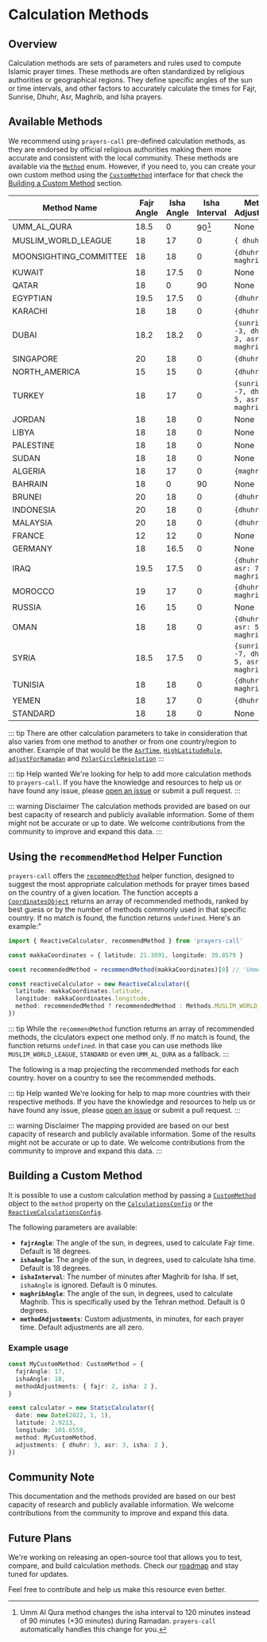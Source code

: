 <script setup>
import MethodsMap from '../components/MethodsMap.vue'
</script>

# Calculation Methods

## Overview

Calculation methods are sets of parameters and rules used to compute Islamic prayer times. These methods are often standardized by religious authorities or geographical regions. They define specific angles of the sun or time intervals, and other factors to accurately calculate the times for Fajr, Sunrise, Dhuhr, Asr, Maghrib, and Isha prayers.

## Available Methods

We recommend using `prayers-call` pre-defined calculation methods, as they are endorsed by official religious authorities making them more accurate and consistent with the local community. These methods are available via the [`Method`](../api.md#method) enum. However, if you need to, you can create your own custom method using the [`CustomMethod`](../api.md#custommethod) interface for that check the [Building a Custom Method](#building-a-custom-method) section.

| Method Name            | Fajr Angle | Isha Angle | Isha Interval | Method Adjustments                            |
| ---------------------- | ---------- | ---------- | ------------- | --------------------------------------------- |
| UMM_AL_QURA            | 18.5       | 0          | 90[^1]        | None                                          |
| MUSLIM_WORLD_LEAGUE    | 18         | 17         | 0             | `{ dhuhr: 1 }`                                |
| MOONSIGHTING_COMMITTEE | 18         | 18         | 0             | `{dhuhr: 5, maghrib: 3}`                      |
| KUWAIT                 | 18         | 17.5       | 0             | None                                          |
| QATAR                  | 18         | 0          | 90            | None                                          |
| EGYPTIAN               | 19.5       | 17.5       | 0             | `{dhuhr: 1}`                                  |
| KARACHI                | 18         | 18         | 0             | `{dhuhr: 1}`                                  |
| DUBAI                  | 18.2       | 18.2       | 0             | `{sunrise: -3, dhuhr: 3, asr: 3, maghrib: 3}` |
| SINGAPORE              | 20         | 18         | 0             | `{dhuhr: 1}`                                  |
| NORTH_AMERICA          | 15         | 15         | 0             | `{dhuhr: 1}`                                  |
| TURKEY                 | 18         | 17         | 0             | `{sunrise: -7, dhuhr: 5, asr: 4, maghrib: 7}` |
| JORDAN                 | 18         | 18         | 0             | None                                          |
| LIBYA                  | 18         | 18         | 0             | None                                          |
| PALESTINE              | 18         | 18         | 0             | None                                          |
| SUDAN                  | 18         | 18         | 0             | None                                          |
| ALGERIA                | 18         | 17         | 0             | `{maghrib: 3}`                                |
| BAHRAIN                | 18         | 0          | 90            | None                                          |
| BRUNEI                 | 20         | 18         | 0             | `{dhuhr: 1}`                                  |
| INDONESIA              | 20         | 18         | 0             | `{dhuhr: 1}`                                  |
| MALAYSIA               | 20         | 18         | 0             | `{dhuhr: 1}`                                  |
| FRANCE                 | 12         | 12         | 0             | None                                          |
| GERMANY                | 18         | 16.5       | 0             | None                                          |
| IRAQ                   | 19.5       | 17.5       | 0             | `{dhuhr: 7, asr: 7, maghrib: 4}`              |
| MOROCCO                | 19         | 17         | 0             | `{dhuhr: 5, maghrib: 2}`                      |
| RUSSIA                 | 16         | 15         | 0             | None                                          |
| OMAN                   | 18         | 18         | 0             | `{dhuhr: 5, asr: 5, maghrib: 5}`              |
| SYRIA                  | 18.5       | 17.5       | 0             | `{sunrise: -7, dhuhr: 5, asr: 3, maghrib: 7}` |
| TUNISIA                | 18         | 18         | 0             | `{dhuhr: 7, maghrib: 2}`                      |
| YEMEN                  | 18         | 17         | 0             | `{dhuhr: 2}`                                  |
| STANDARD               | 18         | 18         | 0             | None                                          |

[^1]: Umm Al Qura method changes the isha interval to 120 minutes instead of 90 minutes (+30 minutes) during Ramadan. `prayers-call` automatically handles this change for you.

::: tip
There are other calculation parameters to take in consideration that also varies from one method to another or from one country/region to another. Example of that would be the [`AsrTime`](./config.md#asrtime), [`HighLatitudeRule`](./config.md#highlatituderule), [`adjustForRamadan`](./config.md#adjustforramadan) and [`PolarCircleResolution`](./config.md#polarcircleresolution)
:::

::: tip Help wanted
We're looking for help to add more calculation methods to `prayers-call`. If you have the knowledge and resources to help us or have found any issue, please [open an issue](https://github.com/whiterocktech/prayers-call/issues/new/choose) or submit a pull request.
:::

::: warning Disclaimer
The calculation methods provided are based on our best capacity of research and publicly available information. Some of them might not be accurate or up to date. We welcome contributions from the community to improve and expand this data.
:::

## Using the `recommendMethod` Helper Function

`prayers-call` offers the [`recommendMethod`](../api.md#functions) helper function, designed to suggest the most appropriate calculation methods for prayer times based on the country of a given location. The function accepts a [`CoordinatesObject`](../api.md#coordinatesobject) returns an array of recommended methods, ranked by best guess or by the number of methods commonly used in that specific country. If no match is found, the function returns `undefined`. Here's an example:"

```ts
import { ReactiveCalculator, recommendMethod } from 'prayers-call'

const makkaCoordinates = { latitude: 21.3891, longitude: 39.8579 }

const recommendedMethod = recommendMethod(makkaCoordinates)[0] // 'UmmAlQura'

const reactiveCalculator = new ReactiveCalculator({
  latitude: makkaCoordinates.latitude,
  longitude: makkaCoordinates.longitude,
  method: recommendedMethod ? recommendedMethod : Methods.MUSLIM_WORLD_LEAGUE,
})
```

::: tip
While the `recommendMethod` function returns an array of recommended methods, the clculators expect one method only. If no match is found, the function returns `undefined`. in that case you can use methods like `MUSLIM_WORLD_LEAGUE`, `STANDARD` or even `UMM_AL_QURA` as a fallback.
:::

The following is a map projecting the recommended methods for each country. hover on a country to see the recommended methods.

<MethodsMap />

::: tip Help wanted
We're looking for help to map more countries with their respective methods. If you have the knowledge and resources to help us or have found any issue, please [open an issue](https://github.com/whiterocktech/prayers-call/issues/new/choose) or submit a pull request.
:::

::: warning Disclaimer
The mapping provided are based on our best capacity of research and publicly available information. Some of the results might not be accurate or up to date. We welcome contributions from the community to improve and expand this data.
:::

## Building a Custom Method

It is possible to use a custom calculation method by passing a [`CustomMethod`](../api.md#custommethod) object to the `method` property on the [`CalculationsConfig`](../api.md#calculationsconfig) or the [`ReactiveCalculationsConfig`](../api.md#reactivecalculationsconfig).

The following parameters are available:

- **`fajrAngle`**: The angle of the sun, in degrees, used to calculate Fajr time. Default is 18 degrees.
- **`ishaAngle`**: The angle of the sun, in degrees, used to calculate Isha time. Default is 18 degrees.
- **`ishaInterval`**: The number of minutes after Maghrib for Isha. If set, `ishaAngle` is ignored. Default is 0 minutes.
- **`maghribAngle`**: The angle of the sun, in degrees, used to calculate Maghrib. This is specifically used by the Tehran method. Default is 0 degrees.
- **`methodAdjustments`**: Custom adjustments, in minutes, for each prayer time. Default adjustments are all zero.

### Example usage

```ts
const MyCustomMethod: CustomMethod = {
  fajrAngle: 17,
  ishaAngle: 18,
  methodAdjustments: { fajr: 2, isha: 2 },
}

const calculator = new StaticCalculator({
  date: new Date(2022, 1, 1),
  latitude: 2.9213,
  longitude: 101.6559,
  method: MyCustomMethod,
  adjustments: { dhuhr: 3, asr: 3, isha: 2 },
})
```

## Community Note

This documentation and the methods provided are based on our best capacity of research and publicly available information. We welcome contributions from the community to improve and expand this data.

## Future Plans

We're working on releasing an open-source tool that allows you to test, compare, and build calculation methods. Check our [roadmap](../roadmap.md) and stay tuned for updates.

Feel free to contribute and help us make this resource even better.
